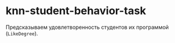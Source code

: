 # knn-student-behavior-task
Предсказываем удовлетворенность студентов их программой (`LikeDegree`).
